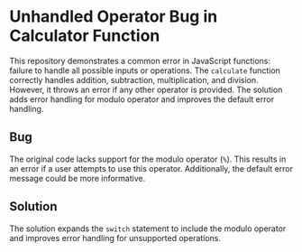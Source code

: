 # Unhandled Operator Bug in Calculator Function

This repository demonstrates a common error in JavaScript functions: failure to handle all possible inputs or operations.  The `calculate` function correctly handles addition, subtraction, multiplication, and division.  However, it throws an error if any other operator is provided.  The solution adds error handling for modulo operator and improves the default error handling.

## Bug

The original code lacks support for the modulo operator (`%`).  This results in an error if a user attempts to use this operator.  Additionally, the default error message could be more informative.

## Solution

The solution expands the `switch` statement to include the modulo operator and improves error handling for unsupported operations.